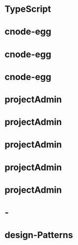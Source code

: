 # TypeScript
# cnode-egg
# cnode-egg
# cnode-egg
# projectAdmin
# projectAdmin
# projectAdmin
# projectAdmin
# projectAdmin
# -
# design-Patterns
